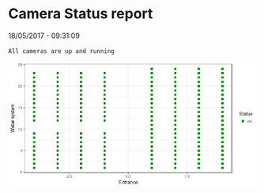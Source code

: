 Camera Status report
================
18/05/2017 - 09:31:09

    All cameras are up and running

![](camreport_files/figure-markdown_github/unnamed-chunk-2-1.png)
